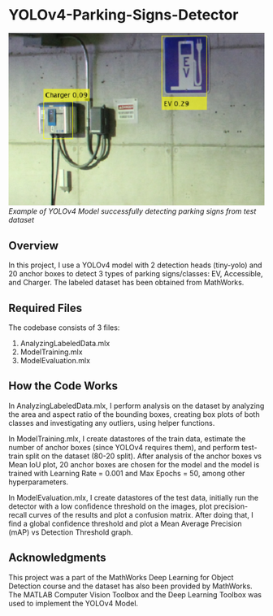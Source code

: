 # YOLOv4-Parking-Signs-Detector

![Demo Image](Images/Detection.png)
*Example of YOLOv4 Model successfully detecting parking signs from test dataset*

## Overview

In this project, I use a YOLOv4 model with 2 detection heads (tiny-yolo) and 20 anchor boxes to detect 3 types of parking signs/classes: EV, Accessible, and Charger. The labeled dataset has been obtained from MathWorks.

## Required Files

The codebase consists of 3 files: 
1. AnalyzingLabeledData.mlx
2. ModelTraining.mlx
3. ModelEvaluation.mlx

## How the Code Works

In AnalyzingLabeledData.mlx, I perform analysis on the dataset by analyzing the area and aspect ratio of the bounding boxes, creating box plots of both classes and investigating any outliers, using helper functions.

In ModelTraining.mlx, I create datastores of the train data, estimate the number of anchor boxes (since YOLOv4 requires them), and perform test-train split on the dataset (80-20 split). After analysis of the anchor boxes vs Mean IoU plot, 20 anchor boxes are chosen for the model and the model is trained with Learning Rate = 0.001 and Max Epochs = 50, among other hyperparameters. 

In ModelEvaluation.mlx, I create datastores of the test data, initially run the detector with a low confidence threshold on the images, plot precision-recall curves of the results and plot a confusion matrix. After doing that, I find a global confidence threshold and plot a Mean Average Precision (mAP) vs Detection Threshold graph.

## Acknowledgments

This project was a part of the MathWorks Deep Learning for Object Detection course and the dataset has also been provided by MathWorks. The MATLAB Computer Vision Toolbox and the Deep Learning Toolbox was used to implement the YOLOv4 Model.

